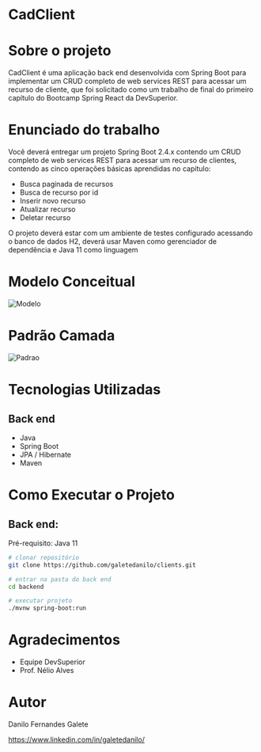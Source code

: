 # CadClient

# Sobre o projeto

CadClient é uma aplicação back end desenvolvida com Spring Boot para implementar um CRUD completo de web services REST para acessar um recurso de cliente, que foi solicitado como um trabalho de final do primeiro capítulo do Bootcamp Spring React da DevSuperior.

# Enunciado do trabalho

Você deverá entregar um projeto Spring Boot 2.4.x contendo um CRUD completo de web services REST para acessar um recurso de clientes, contendo as cinco operações básicas aprendidas no capítulo:

- Busca paginada de recursos
- Busca de recurso por id
- Inserir novo recurso
- Atualizar recurso
- Deletar recurso

O projeto deverá estar com um ambiente de testes configurado acessando o banco de dados H2, deverá usar Maven como gerenciador de dependência e Java 11 como linguagem

# Modelo Conceitual

![Modelo](https://github.com/galetedanilo/cadclient/blob/master/assets/modelo.png)

# Padrão Camada

![Padrao](https://github.com/galetedanilo/cadclient/blob/master/assets/camadas.png)

# Tecnologias Utilizadas

## Back end

- Java
- Spring Boot
- JPA / Hibernate
- Maven

# Como Executar o Projeto

## Back end:

Pré-requisito: Java 11

```bash
# clonar repositório
git clone https://github.com/galetedanilo/clients.git

# entrar na pasta do back end
cd backend

# executar projeto
./mvnw spring-boot:run
```

# Agradecimentos

-  Equipe DevSuperior
-  Prof. Nélio Alves

# Autor

Danilo Fernandes Galete

https://www.linkedin.com/in/galetedanilo/
